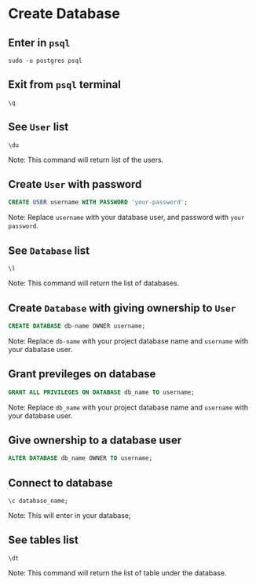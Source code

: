 # Create Database

## Enter in `psql`
```
sudo -u postgres psql
```

## Exit from `psql` terminal
```
\q
```

## See `User` list
```
\du
```
Note: This command will return list of the users.

## Create `User` with password
```sql
CREATE USER username WITH PASSWORD 'your-password';
```
Note: Replace `username` with your database user, and password with `your password`.

## See `Database` list
```
\l
```
Note: This command will return the list of databases.

## Create `Database` with giving ownership to `User`
```sql
CREATE DATABASE db-name OWNER username;
```
Note: Replace `db-name` with your project database name and `username` with your dabatase user.

## Grant previleges on database
```sql
GRANT ALL PRIVILEGES ON DATABASE db_name TO username;
```
Note: Replace `db_name` with your project database name and `username` with your database user.

## Give ownership to a database user
```sql
ALTER DATABASE db_name OWNER TO username;
```

## Connect to database
```
\c database_name;
```
Note: This will enter in your database;

## See tables list
```
\dt
```
Note: This command will return the list of table under the database.
